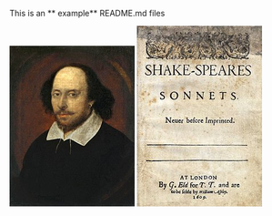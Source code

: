 This is an ** example**  README.md files

![fig_shakespeare](figures/shakespeare_portrait.jpg)
![fig_shakespeare_sonnets](figures/Shakespeare_sonnets.jpg)


